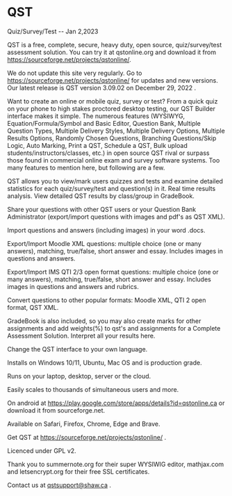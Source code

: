 # QST
Quiz/Survey/Test   --    Jan 2,2023

QST is a free, complete, secure, heavy duty, open source, quiz/survey/test assessment solution.
You can try it at qstonline.org and download it from https://sourceforge.net/projects/qstonline/. 

We do not update this site very regularly. Go to https://sourceforge.net/projects/qstonline/ for updates and new versions.
Our latest release is QST version 3.09.02 on December 29, 2022 .

Want to create an online or mobile quiz, survey or test? From a quick quiz on your phone to high stakes proctored desktop testing, our QST Builder interface makes it simple. 
The numerous features (WYSIWYG, Equation/Formula/Symbol and Basic Editor, Question Bank, Multiple Question Types, Multiple Delivery Styles, Multiple Delivery Options, Multiple Results Options, Randomly Chosen Questions, Branching Questions/Skip Logic, Auto Marking, Print a QST, Schedule a QST, Bulk upload students/instructors/classes, etc.) in open source QST rival or surpass those found in commercial online exam and survey software systems. Too many features to mention here, but following are a few.

QST allows you to view/mark users quizzes and tests and examine detailed statistics for each quiz/survey/test and question(s) in it. Real time results analysis. View detailed QST results by class/group in GradeBook.

Share your questions with other QST users or your Question Bank Administrator (export/import questions with images and pdf's as QST XML).

Import questions and answers (including images) in your word .docs.

Export/Import Moodle XML questions: multiple choice (one or many answers), matching, true/false, short answer and essay. Includes images in questions and answers.

Export/Import IMS QTI 2/3 open format questions: multiple choice (one or many answers), matching, true/false, short answer and essay. Includes images in questions and answers and rubrics.

Convert questions to other popular formats: Moodle XML, QTI 2 open format, QST XML.

GradeBook is also included, so you may also create marks for other assignments and add weights(%) to qst's and assignments for a Complete Assessment Solution. Interpret all your results here.

Change the QST interface to your own language.

Installs on Windows 10/11, Ubuntu, Mac OS and is production grade.

Runs on your laptop, desktop, server or the cloud.

Easily scales to thousands of simultaneous users and more.

On android at https://play.google.com/store/apps/details?id=qstonline.ca or download it from sourceforge.net.

Available on Safari, Firefox, Chrome, Edge and Brave.

Get QST at https://sourceforge.net/projects/qstonline/ .

Licenced under GPL v2.

Thank you to summernote.org for their super WYSIWIG editor, mathjax.com and letsencrypt.org for their free SSL certificates.

Contact us at qstsupport@shaw.ca .

